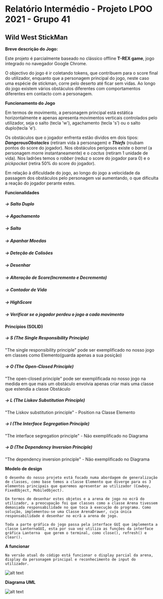 Relatório Intermédio - Projeto LPOO 2021 - Grupo 41
===============

## Wild West StickMan

**Breve descrição do Jogo:**



Este projeto é parcialmente baseado no clássico offline **T-REX game**, jogo integrado no navegador Google Chrome.

O objectivo do jogo é ir coletando tokens, que contribuem para o score final do utilizador, enquanto que a personagem principal do jogo, neste caso uma espécie de stickman, corre pelo deserto até ficar sem vidas. Ao longo do jogo existem vários obstáculos diferentes com comportamentos diferentes em contacto com a personagem.


**Funcionamento do Jogo**

Em termos de movimento, a personagem principal está estática horizontalmente e apenas apresenta movimentos verticais controlados pelo utilizador, seja o salto (tecla 'w'), agachamento (tecla 's') ou o salto duplo(tecla 'e').

Os obstáculos que o jogador enfrenta estão dividos em dois tipos: ***DangerousObstacles*** (retiram vida à personagem) e ***Thiefs*** (roubam pontos do score do jogador). Nos obstáculos perigosos existe o *barrel* (a personagem morre instantaneamente) e o *cactus* (retiram 1 unidade de vida). Nos ladrões temos o *robber* (reduz o score do jogador para 0) e o *pickpocket* (retira 50% do score do jogador).

Em relação à dificuldade do jogo, ao longo do jogo a velocidade da passagem dos obstáculos pelo personagem vai aumentando, o que dificulta a reação do jogador perante estes.


**Funcionalidades**


##### -> Salto Duplo

##### -> Agachamento

##### -> Salto

##### -> Apanhar Moedas

##### -> Deteção de Colisões

##### -> Desenhar

##### -> Alteração de Score(Incremento e Decremento)

##### -> Contador de Vida

##### -> HighScore

##### -> Verificar se o jogador perdeu o jogo a cada movimento


**Princípios (SOLID)**


##### -> S (The Single Responsibility Principle)

"The single responsibility principle" pode ser exemplificado no nosso jogo em classes como Elemento(guarda apenas a sua posição)

##### -> O (The Open-Closed Principle)

"The open-closed principle" pode ser exemplificada no nosso jogo na medida em que mais um obstáculo envolvia apenas criar mais uma classe que estendia a classe Obstáculo 

##### -> L (The Liskov Substitution Principle)

"The Liskov substitution principle" - Position na Classe Elemento

##### -> I (The Interface  Segregation Principle)

"The interface segregation principle" - Não exemplificado no Diagrama

##### -> D (The Dependency Inversion Principle)

"The dependency inversion principle" - Não exemplificado no Diagrama



**Modelo de design**

	O desenho do nosso projeto está focado numa abordagem de generalização de classes, como base temos a classe Elemento que diverge para os 3 elementos principais que queremos apresentar ao utilizador (Cowboy, FixedObject, MobileObject).
	
	Em termos de desenhar estes objetos e a arena de jogo no ecrã do utilizador, a preocupação foi que classes como a classe Arena tivessem demasiada responsabilidade no que toca à execução do programa. Como solução, implementou-se uma Classe ArenaDrawer, cuja única responsabilidade é desenhar no ecrã a arena de jogo.
	
	Toda a parte gráfica do jogo passa pela interface GUI que implementa a classe LanternaGUI, esta por sua vez utiliza as funções da interface gráfica Lanterna  que gerem o terminal, como close(), refresh() e clear().


**A funcionar**

	Na versão atual do código está funcionar o display parcial da arena, display da personagem principal e reconhecimento de input do utilizador.
	
![alt text](https://github.com/FEUP-LPOO-2021/lpoo-2021-g41/blob/master/Images/JogoV1.png?raw=true)





**Diagrama UML**

![alt text](https://github.com/FEUP-LPOO-2021/lpoo-2021-g41/blob/master/Images/DiagramaUML.png?raw=true)






















